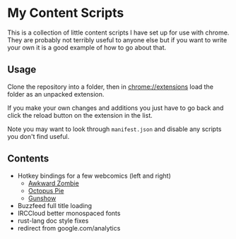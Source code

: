 # My Content Scripts

This is a collection of little content scripts I have set up for use with chrome. They are probably not terribly useful to anyone else but if you want to write your own it is a good example of how to go about that.

## Usage

Clone the repository into a folder, then in [chrome://extensions](chrome://extensions) load the folder as an unpacked extension.

If you make your own changes and additions you just have to go back and click the reload button on the extension in the list.

Note you may want to look through `manifest.json` and disable any scripts you don't find useful.

## Contents

* Hotkey bindings for a few webcomics (left and right)
  * [Awkward Zombie](http://www.awkwardzombie.com/)
  * [Octopus Pie](http://www.octopuspie.com/)
  * [Gunshow](http://www.gunshowcomic.com/)
* Buzzfeed full title loading
* IRCCloud better monospaced fonts
* rust-lang doc style fixes
* redirect from google.com/analytics
